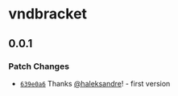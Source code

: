 # vndbracket

## 0.0.1

### Patch Changes

- [`639e0a6`](https://github.com/haleksandre/test-tauri/commit/639e0a6a53f68a6050ad23ba8040ae92e12d70ec) Thanks [@haleksandre](https://github.com/haleksandre)! - first version
